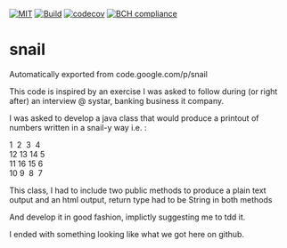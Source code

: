 [![MIT](https://img.shields.io/npm/l/inferno.svg?style=flat-square)](https://github.com/zg2pro/snail/blob/master/LICENSE.md)
[![Build](https://travis-ci.com/zg2pro/snail.svg?branch=master)](https://travis-ci.com/zg2pro/snail)
[![codecov](https://codecov.io/gh/zg2pro/snail/branch/master/graph/badge.svg)](https://codecov.io/gh/zg2pro/snail/branch/master)
[![BCH compliance](https://bettercodehub.com/edge/badge/zg2pro/snail?branch=master)](https://bettercodehub.com/)


# snail
Automatically exported from code.google.com/p/snail

This code is inspired by an exercise I was asked to follow during (or right after) an interview @ systar, banking business it company.

I was asked to develop a java class that would produce a printout of numbers written in a snail-y way i.e. :

1&nbsp;&nbsp;2&nbsp;&nbsp;3&nbsp;&nbsp;4<br/>
12&nbsp;13&nbsp;14&nbsp;5<br/>
11&nbsp;16&nbsp;15&nbsp;6<br/>
10&nbsp;9&nbsp;&nbsp;8&nbsp;&nbsp;7

This class, I had to include two public methods to produce a plain text output and an html output, return type had to be String in both methods

And develop it in good fashion, implictly suggesting me to tdd it.

I ended with something looking like what we got here on github.
